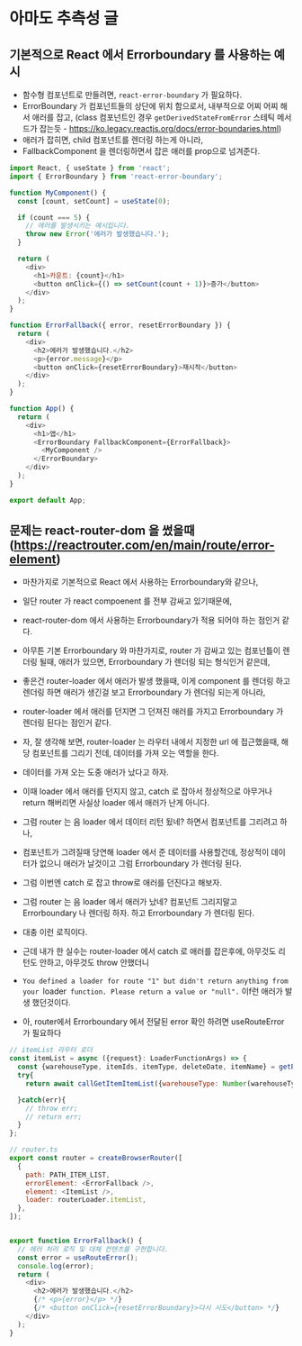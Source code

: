 # 아마도 추측성 글

## 기본적으로 React 에서 Errorboundary 를 사용하는 예시
- 함수형 컴포넌트로 만들려면, `react-error-boundary` 가 필요하다. 
- ErrorBoundary 가 컴포넌트들의 상단에 위치 함으로서, 내부적으로 어찌 어찌 해서 애러를 잡고, (class 컴포넌트인 경우 `getDerivedStateFromError` 스테틱 메서드가 잡는듯 - https://ko.legacy.reactjs.org/docs/error-boundaries.html)
- 애러가 잡히면, child 컴포넌트를 렌더링 하는게 아니라, 
- FallbackComponent 을 렌더링하면서 잡은 애러를 prop으로 넘겨준다. 

``` js
import React, { useState } from 'react';
import { ErrorBoundary } from 'react-error-boundary';

function MyComponent() {
  const [count, setCount] = useState(0);

  if (count === 5) {
    // 에러를 발생시키는 예시입니다.
    throw new Error('에러가 발생했습니다.');
  }

  return (
    <div>
      <h1>카운트: {count}</h1>
      <button onClick={() => setCount(count + 1)}>증가</button>
    </div>
  );
}

function ErrorFallback({ error, resetErrorBoundary }) {
  return (
    <div>
      <h2>에러가 발생했습니다.</h2>
      <p>{error.message}</p>
      <button onClick={resetErrorBoundary}>재시작</button>
    </div>
  );
}

function App() {
  return (
    <div>
      <h1>앱</h1>
      <ErrorBoundary FallbackComponent={ErrorFallback}>
        <MyComponent />
      </ErrorBoundary>
    </div>
  );
}

export default App;
```

## 문제는 react-router-dom 을 썼을때 (https://reactrouter.com/en/main/route/error-element)
- 마찬가지로 기본적으로 React 에서 사용하는 Errorboundary와 같으나, 
- 일단 router 가 react compoenent 를 전부 감싸고 있기때문에, 
- react-router-dom 에서 사용하는 Errorboundary가 적용 되어야 하는 점인거 같다. 
- 아무튼 기본 Errorboundary 와 마찬가지로, router 가 감싸고 있는 컴포넌틀이 렌더링 될때, 애러가 있으면, Errorboundary 가 렌더링 되는 형식인거 같은데, 
- 좋은건 router-loader 에서 애러가 발생 했을때, 이게 component 를 렌더링 하고 렌더링 하면 애러가 생긴걸 보고  Errorboundary 가 렌더링 되는게 아니라, 
- router-loader 에서 애러를 던지면 그 던져진 애러를 가지고 Errorboundary 가 렌더링 된다는 점인거 같다. 
- 자, 잘 생각해 보면, router-loader 는 라우터 내에서 지정한 url 에 접근했을때, 해당 컴포넌트를 그리기 전데, 데이터를 가져 오는 역할을 한다. 

- 데이터를 가져 오는 도중 애러가 났다고 하자. 

- 이때 loader 에서 애러를 던지지 않고, catch 로 잡아서 정상적으로 아무거나 return 해버리면 사실상 loader 에서 애러가 난게 아니다. 
- 그럼 router 는 음 loader 에서 데이터 리턴 됬네? 하면서 컴포넌트를 그리려고 하나, 
- 컴포넌트가 그려질때 당연해 loader 에서 준 데이터를 사용할건데, 정상적이 데이터가 없으니 애러가 날것이고 그럼 Errorboundary 가 렌더링 된다. 

- 그럼 이번엔 catch 로 잡고 throw로 애러를 던진다고 해보자.
- 그럼 router 는 음 loader 에서 애러가 났네? 컴포넌트 그리지말고  Errorboundary 나 렌더링 하자. 하고 Errorboundary 가 렌더링 된다. 

- 대충 이런 로직이다. 

- 근데 내가 한 실수는 router-loader 에서 catch 로 애러를 잡은후에, 아무것도 리턴도 안하고, 아무것도 throw 안했더니
- `You defined a loader for route "1" but didn't return anything from your `loader` function. Please return a value or "null".` 이f런 애러가 발생 했던것이다. 

- 아, router에서 Errorboundary 에서 전달된 error 확인 하려면 useRouteError 가 필요하다


```js
// itemList 라우터 로더
const itemList = async ({request}: LoaderFunctionArgs) => {
  const {warehouseType, itemIds, itemType, deleteDate, itemName} = getParamsFromUrl(request.url);
  try{
    return await callGetItemItemList({warehouseType: Number(warehouseType) as WarehouseType, itemIds, itemType, deleteDate, itemName});

  }catch(err){
    // throw err;
    // return err;
  }
};
```
```js
// router.ts
export const router = createBrowserRouter([
  {
    path: PATH_ITEM_LIST,
    errorElement: <ErrorFallback />,
    element: <ItemList />,
    loader: routerLoader.itemList,
  },
]);
```
```js

export function ErrorFallback() {
  // 에러 처리 로직 및 대체 컨텐츠를 구현합니다.
  const error = useRouteError();
  console.log(error);
  return (
    <div>
      <h2>에러가 발생했습니다.</h2>
      {/* <p>{error}</p> */}
      {/* <button onClick={resetErrorBoundary}>다시 시도</button> */}
    </div>
  );
}


```